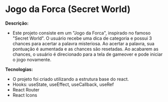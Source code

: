 # Jogo da Forca (Secret World)

**Descrição:**
 - Este projeto consiste em um "Jogo da Forca", inspirado no famoso "Secret World". O usuário recebe uma dica de categoria e possui 3 chances para acertar a palavra misteriosa. Ao acertar a palavra, sua pontuação é aumentada e as chances são resetadas. Ao acabarem as chances, o usuário é direcionado para a tela de gameover e pode iniciar o jogo novamente. 
 
 **Tecnologias:**
 - O projeto foi criado utilizando a estrutura base do react.
 - Hooks: useState, useEffect, useCallback, useRef
 - React Router
 - React Icons
